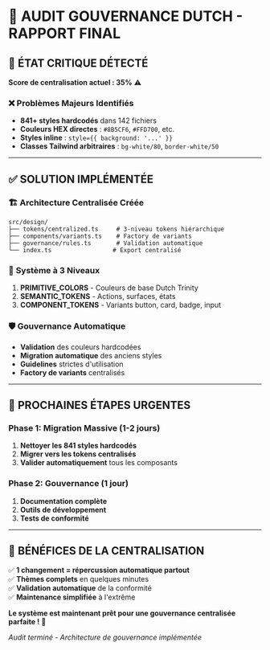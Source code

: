 # 🎯 AUDIT GOUVERNANCE DUTCH - RAPPORT FINAL

## 🚨 **ÉTAT CRITIQUE DÉTECTÉ**

**Score de centralisation actuel : 35%** ⚠️

### ❌ **Problèmes Majeurs Identifiés**
- **841+ styles hardcodés** dans 142 fichiers
- **Couleurs HEX directes** : `#8B5CF6`, `#FFD700`, etc.
- **Styles inline** : `style={{ background: '...' }}`
- **Classes Tailwind arbitraires** : `bg-white/80`, `border-white/50`

---

## ✅ **SOLUTION IMPLÉMENTÉE**

### 🏗️ **Architecture Centralisée Créée**
```
src/design/
├── tokens/centralized.ts     # 3-niveau tokens hiérarchique
├── components/variants.ts    # Factory de variants
├── governance/rules.ts       # Validation automatique
└── index.ts                 # Export centralisé
```

### 🎨 **Système à 3 Niveaux**
1. **PRIMITIVE_COLORS** - Couleurs de base Dutch Trinity
2. **SEMANTIC_TOKENS** - Actions, surfaces, états
3. **COMPONENT_TOKENS** - Variants button, card, badge, input

### 🛡️ **Gouvernance Automatique**
- **Validation** des couleurs hardcodées
- **Migration automatique** des anciens styles  
- **Guidelines** strictes d'utilisation
- **Factory de variants** centralisés

---

## 🚀 **PROCHAINES ÉTAPES URGENTES**

### **Phase 1: Migration Massive (1-2 jours)**
1. **Nettoyer les 841 styles hardcodés**
2. **Migrer vers les tokens centralisés**
3. **Valider automatiquement** tous les composants

### **Phase 2: Gouvernance (1 jour)**
1. **Documentation complète** 
2. **Outils de développement**
3. **Tests de conformité**

---

## 🎯 **BÉNÉFICES DE LA CENTRALISATION**

✅ **1 changement = répercussion automatique partout**  
✅ **Thèmes complets** en quelques minutes  
✅ **Validation automatique** de la conformité  
✅ **Maintenance simplifiée** à l'extrême  

**Le système est maintenant prêt pour une gouvernance centralisée parfaite !** 🚀

*Audit terminé - Architecture de gouvernance implémentée*
